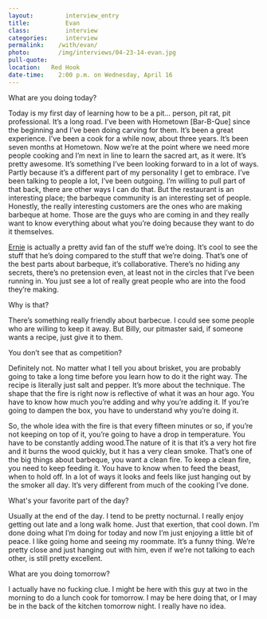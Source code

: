 ```yaml
---
layout:         interview_entry
title:          Evan
class:          interview
categories:     interview
permalink:    /with/evan/
photo:        /img/interviews/04-23-14-evan.jpg
pull-quote:
location:   Red Hook
date-time:    2:00 p.m. on Wednesday, April 16
---
```


<p class="question">What are you doing today?</p>
<p>Today is my first day of learning how to be a pit… person, pit rat, pit professional. It’s a long road. I’ve been with Hometown [Bar-B-Que] since the beginning and I’ve been doing carving for them. It’s been a great experience. I’ve been a cook for a while now, about three years. It’s been seven months at Hometown. Now we’re at the point where we need more people cooking and I’m next in line to learn the sacred art, as it were. It’s pretty awesome. It’s something I’ve been looking forward to in a lot of ways. Partly because it’s a different part of my personality I get to embrace. I’ve been talking to people a lot, I’ve been outgoing. I’m willing to pull part of that back, there are other ways I can do that. But the restaurant is an interesting place; the barbeque community is an interesting set of people. Honestly, the really interesting customers are the ones who are making barbeque at home. Those are the guys who are coming in and they really want to know everything about what you’re doing because they want to do it themselves.</p>

<p><a href="/with/ernie">Ernie</a> is actually a pretty avid fan of the stuff we’re doing. It’s cool to see the stuff that he’s doing compared to the stuff that we’re doing. That’s one of the best parts about barbeque, it’s collaborative. There’s no hiding any secrets, there’s no pretension even, at least not in the circles that I’ve been running in. You just see a lot of really great people who are into the food they’re making.</p>

<p class="question">Why is that?</p>
<p>There’s something really friendly about barbecue. I could see some people who are willing to keep it away. But Billy, our pitmaster said, if someone wants a recipe, just give it to them.</p>

<p class="question">You don’t see that as competition?</p>
<p>Definitely not. No matter what I tell you about brisket, you are probably going to take a long time before you learn how to do it the right way. The recipe is literally just salt and pepper. It’s more about the technique. The shape that the fire is right now is reflective of what it was an hour ago. You have to know how much you’re adding and why you’re adding it. If you’re going to dampen the box, you have to understand why you’re doing it.</p>

<p>So, the whole idea with the fire is that every fifteen minutes or so, if you’re not keeping on top of it, you’re going to have a drop in temperature. You have to be constantly adding wood.The nature of it is that it’s a very hot fire and it burns the wood quickly, but it has a very clean smoke. That’s one of the big things about barbeque, you want a clean fire. To keep a clean fire, you need to keep feeding it. You have to know when to feed the beast, when to hold off. In a lot of ways it looks and feels like just hanging out by the smoker all day. It’s very different from much of the cooking I’ve done.</p>

<p class="question">What's your favorite part of the day?</p>
<p>Usually at the end of the day. I tend to be pretty nocturnal. I really enjoy getting out late and a long walk home. Just that exertion, that cool down. I’m done doing what I’m doing for today and now I’m just enjoying a little bit of peace. I like going home and seeing my roommate. It’s a funny thing. We’re pretty close and just hanging out with him, even if we’re not talking to each other, is still pretty excellent.</p>

<p class="question">What are you doing tomorrow?</p>
<p>I actually have no fucking clue. I might be here with this guy at two in the morning to do a lunch cook for tomorrow. I may be here doing that, or I may be in the back of the kitchen tomorrow night. I really have no idea.</p>